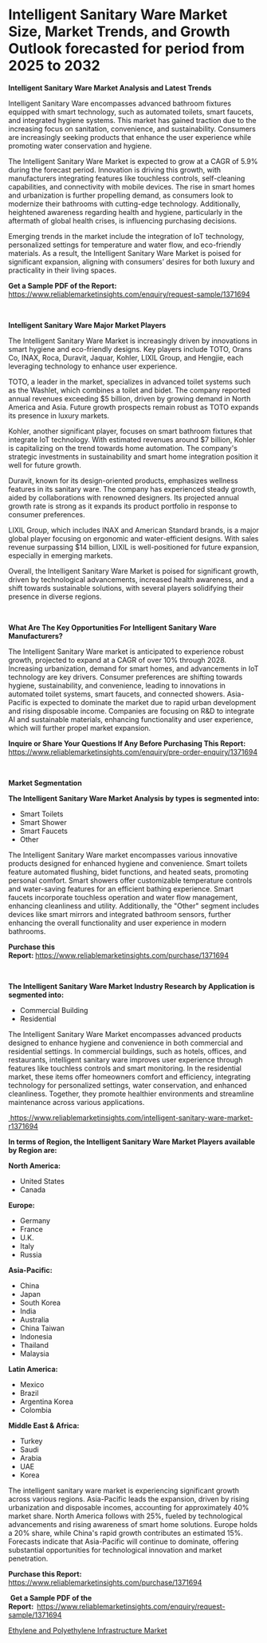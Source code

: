 <p><h1>Intelligent Sanitary Ware Market Size, Market Trends, and Growth Outlook forecasted for period from 2025 to 2032</h1></p><p><strong>Intelligent Sanitary Ware Market Analysis and Latest Trends</strong></p>
<p><p>Intelligent Sanitary Ware encompasses advanced bathroom fixtures equipped with smart technology, such as automated toilets, smart faucets, and integrated hygiene systems. This market has gained traction due to the increasing focus on sanitation, convenience, and sustainability. Consumers are increasingly seeking products that enhance the user experience while promoting water conservation and hygiene.</p><p>The Intelligent Sanitary Ware Market is expected to grow at a CAGR of 5.9% during the forecast period. Innovation is driving this growth, with manufacturers integrating features like touchless controls, self-cleaning capabilities, and connectivity with mobile devices. The rise in smart homes and urbanization is further propelling demand, as consumers look to modernize their bathrooms with cutting-edge technology. Additionally, heightened awareness regarding health and hygiene, particularly in the aftermath of global health crises, is influencing purchasing decisions.</p><p>Emerging trends in the market include the integration of IoT technology, personalized settings for temperature and water flow, and eco-friendly materials. As a result, the Intelligent Sanitary Ware Market is poised for significant expansion, aligning with consumers’ desires for both luxury and practicality in their living spaces.</p></p>
<p><strong>Get a Sample PDF of the Report:&nbsp;</strong> <a href="https://www.reliablemarketinsights.com/enquiry/request-sample/1371694?utm_campaign=3526&utm_medium=2&utm_source=Github&utm_content=ia&utm_term=22032025&utm_id=intelligent-sanitary-ware">https://www.reliablemarketinsights.com/enquiry/request-sample/1371694</a></p>
<p>&nbsp;</p>
<p><strong>Intelligent Sanitary Ware Major Market Players</strong></p>
<p><p>The Intelligent Sanitary Ware Market is increasingly driven by innovations in smart hygiene and eco-friendly designs. Key players include TOTO, Orans Co, INAX, Roca, Duravit, Jaquar, Kohler, LIXIL Group, and Hengjie, each leveraging technology to enhance user experience.</p><p>TOTO, a leader in the market, specializes in advanced toilet systems such as the Washlet, which combines a toilet and bidet. The company reported annual revenues exceeding $5 billion, driven by growing demand in North America and Asia. Future growth prospects remain robust as TOTO expands its presence in luxury markets.</p><p>Kohler, another significant player, focuses on smart bathroom fixtures that integrate IoT technology. With estimated revenues around $7 billion, Kohler is capitalizing on the trend towards home automation. The company's strategic investments in sustainability and smart home integration position it well for future growth.</p><p>Duravit, known for its design-oriented products, emphasizes wellness features in its sanitary ware. The company has experienced steady growth, aided by collaborations with renowned designers. Its projected annual growth rate is strong as it expands its product portfolio in response to consumer preferences.</p><p>LIXIL Group, which includes INAX and American Standard brands, is a major global player focusing on ergonomic and water-efficient designs. With sales revenue surpassing $14 billion, LIXIL is well-positioned for future expansion, especially in emerging markets.</p><p>Overall, the Intelligent Sanitary Ware Market is poised for significant growth, driven by technological advancements, increased health awareness, and a shift towards sustainable solutions, with several players solidifying their presence in diverse regions.</p></p>
<p>&nbsp;</p>
<p><strong>What Are The Key Opportunities For Intelligent Sanitary Ware Manufacturers?</strong></p>
<p><p>The Intelligent Sanitary Ware market is anticipated to experience robust growth, projected to expand at a CAGR of over 10% through 2028. Increasing urbanization, demand for smart homes, and advancements in IoT technology are key drivers. Consumer preferences are shifting towards hygiene, sustainability, and convenience, leading to innovations in automated toilet systems, smart faucets, and connected showers. Asia-Pacific is expected to dominate the market due to rapid urban development and rising disposable income. Companies are focusing on R&D to integrate AI and sustainable materials, enhancing functionality and user experience, which will further propel market expansion.</p></p>
<p><strong>Inquire or Share Your Questions If Any Before Purchasing This Report:</strong> <a href="https://www.reliablemarketinsights.com/enquiry/pre-order-enquiry/1371694?utm_campaign=3526&utm_medium=2&utm_source=Github&utm_content=ia&utm_term=22032025&utm_id=intelligent-sanitary-ware">https://www.reliablemarketinsights.com/enquiry/pre-order-enquiry/1371694</a></p>
<p>&nbsp;</p>
<p><strong>Market Segmentation</strong></p>
<p><strong>The Intelligent Sanitary Ware Market Analysis by types is segmented into:</strong></p>
<p><ul><li>Smart Toilets</li><li>Smart Shower</li><li>Smart Faucets</li><li>Other</li></ul></p>
<p><p>The Intelligent Sanitary Ware market encompasses various innovative products designed for enhanced hygiene and convenience. Smart toilets feature automated flushing, bidet functions, and heated seats, promoting personal comfort. Smart showers offer customizable temperature controls and water-saving features for an efficient bathing experience. Smart faucets incorporate touchless operation and water flow management, enhancing cleanliness and utility. Additionally, the "Other" segment includes devices like smart mirrors and integrated bathroom sensors, further enhancing the overall functionality and user experience in modern bathrooms.</p></p>
<p><strong>Purchase this Report:&nbsp;</strong><a href="https://www.reliablemarketinsights.com/purchase/1371694?utm_campaign=3526&utm_medium=2&utm_source=Github&utm_content=ia&utm_term=22032025&utm_id=intelligent-sanitary-ware">https://www.reliablemarketinsights.com/purchase/1371694</a></p>
<p>&nbsp;</p>
<p><strong>The Intelligent Sanitary Ware Market Industry Research by Application is segmented into:</strong></p>
<p><ul><li>Commercial Building</li><li>Residential</li></ul></p>
<p><p>The Intelligent Sanitary Ware Market encompasses advanced products designed to enhance hygiene and convenience in both commercial and residential settings. In commercial buildings, such as hotels, offices, and restaurants, intelligent sanitary ware improves user experience through features like touchless controls and smart monitoring. In the residential market, these items offer homeowners comfort and efficiency, integrating technology for personalized settings, water conservation, and enhanced cleanliness. Together, they promote healthier environments and streamline maintenance across various applications.</p></p>
<p><a href="https://www.reliablemarketinsights.com/intelligent-sanitary-ware-market-r1371694?utm_campaign=3526&utm_medium=2&utm_source=Github&utm_content=ia&utm_term=22032025&utm_id=intelligent-sanitary-ware">&nbsp;https://www.reliablemarketinsights.com/intelligent-sanitary-ware-market-r1371694</a></p>
<p><strong>In terms of Region, the Intelligent Sanitary Ware Market Players available by Region are:</strong></p>
<p>
    <p> <strong> North America: </strong>
        <ul>
            <li>United States</li>
            <li>Canada</li>
        </ul>
        </p> 
    <p> <strong> Europe: </strong>
        <ul>
            <li>Germany</li>
            <li>France</li>
            <li>U.K.</li>
            <li>Italy</li>
            <li>Russia</li>
        </ul>
        </p> 
    <p> <strong> Asia-Pacific: </strong>
        <ul>
            <li>China</li>
            <li>Japan</li>
            <li>South Korea</li>
            <li>India</li>
            <li>Australia</li>
            <li>China Taiwan</li>
            <li>Indonesia</li>
            <li>Thailand</li>
            <li>Malaysia</li>
        </ul>
        </p> 
    <p> <strong> Latin America: </strong>
        <ul>
            <li>Mexico</li>
            <li>Brazil</li>
            <li>Argentina Korea</li>
            <li>Colombia</li>
        </ul>
        </p> 
    <p> <strong> Middle East & Africa: </strong>
        <ul>
            <li>Turkey</li>
            <li>Saudi</li>
            <li>Arabia</li>
            <li>UAE</li>
            <li>Korea</li>
        </ul>
    </p>
    </p>
<p><p>The intelligent sanitary ware market is experiencing significant growth across various regions. Asia-Pacific leads the expansion, driven by rising urbanization and disposable incomes, accounting for approximately 40% market share. North America follows with 25%, fueled by technological advancements and rising awareness of smart home solutions. Europe holds a 20% share, while China's rapid growth contributes an estimated 15%. Forecasts indicate that Asia-Pacific will continue to dominate, offering substantial opportunities for technological innovation and market penetration.</p></p>
<p><strong>Purchase this Report: </strong><a href="https://www.reliablemarketinsights.com/purchase/1371694?utm_campaign=3526&utm_medium=2&utm_source=Github&utm_content=ia&utm_term=22032025&utm_id=intelligent-sanitary-ware">https://www.reliablemarketinsights.com/purchase/1371694</a></p>
<p>&nbsp;<strong>Get a Sample PDF of the Report:&nbsp;&nbsp;</strong><a href="https://www.reliablemarketinsights.com/enquiry/request-sample/1371694?utm_campaign=3526&utm_medium=2&utm_source=Github&utm_content=ia&utm_term=22032025&utm_id=intelligent-sanitary-ware">https://www.reliablemarketinsights.com/enquiry/request-sample/1371694</a></p>
<p><strong></strong></p>
<p><p><a href="https://github.com/rreynagjysma65/Market-Research-Report-List-1/blob/main/ethylene-and-polyethylene-infrastructure-market.md?utm_campaign=3526&utm_medium=2&utm_source=Github&utm_content=ia&utm_term=22032025&utm_id=intelligent-sanitary-ware">Ethylene and Polyethylene Infrastructure Market</a></p></p>
